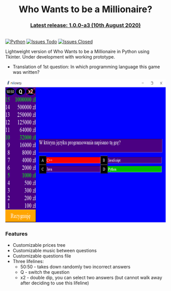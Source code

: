 <h1 align="center">Who Wants to be a Millionaire?</h1>
<h3 align="center"><a href="https://github.com/TeeKay18/WWTBAM/releases">Latest release: 1.0.0-a3 (10th August 2020)</a></h3>

\
[![Python](https://img.shields.io/badge/python-3.8.5-blue)](https://github.com/TeeKay18/WWTBAM) 
[![Issues Todo](https://img.shields.io/github/issues/TeeKay18/WWTBAM)](https://github.com/TeeKay18/WWTBAM/issues)
[![Issues Closed](https://img.shields.io/github/issues-closed/TeeKay18/WWTBAM?color=bgreen)](https://github.com/TeeKay18/WWTBAM/issues)

Lightweight version of Who Wants to be a Millionaire in Python using Tkinter. Under development with working prototype.

- Translation of 1st question: In which programming language this game was written?
<img src="./app/screens/screen1.png" width="700" height="450">

### Features
- Customizable prices tree 
- Customizable music between questions
- Customizable questions file 
- Three lifelines: 
  * 50:50 - takes down randomly two incorrect answers
  * Q - switch the question 
  * x2 - double dip, you can select two answers (but cannot walk away after deciding to use this lifeline)
